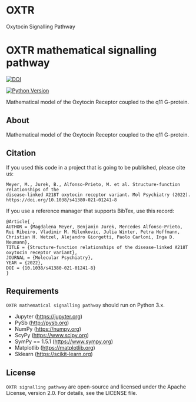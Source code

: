 # OXTR
Oxytocin Signalling Pathway

# OXTR mathematical signalling pathway


[![DOI](https://zenodo.org/badge/DOI/10.5281/zenodo.5828280.svg)](https://doi.org/10.1038/s41380-021-01241-8)

[![Python Version](https://img.shields.io/badge/python-3-lightgrey.svg)](https://python.org)

Mathematical model of the Oxytocin Receptor coupled to the q11 G-protein.


## About
Mathematical model of the Oxytocin Receptor coupled to the q11 G-protein.


## Citation
If you used this code in a project that is going to be published, please cite us:

```
Meyer, M., Jurek, B., Alfonso-Prieto, M. et al. Structure-function relationships of the 
disease-linked A218T oxytocin receptor variant. Mol Psychiatry (2022). 
https://doi.org/10.1038/s41380-021-01241-8
```

If you use a reference manager that supports BibTex, use this record:
```
@Article{ ,
AUTHOR = {Magdalena Meyer, Benjamin Jurek, Mercedes Alfonso-Prieto, Rui Ribeiro, Vladimir M. Milenkovic, Julia Winter, Petra Hoffmann, Christian H. Wetzel, Alejandro Giorgetti, Paolo Carloni, Inga D. Neumann},
TITLE = {Structure-function relationships of the disease-linked A218T oxytocin receptor variant},
JOURNAL = {Molecular Psychiatry},
YEAR = {2022},
DOI = {10.1038/s41380-021-01241-8}
}
```

## Requirements
`OXTR mathematical signalling pathway` should run on Python 3.x.

  * Jupyter (https://jupyter.org)
* PySb (http://pysb.org)
* NumPy (https://numpy.org)
* ScyPy (https://www.scipy.org)
* SymPy == 1.5.1 (https://www.sympy.org)
* Matplotlib (https://matplotlib.org)
* Sklearn (https://scikit-learn.org)


## License
`OXTR signalling pathway` are open-source and licensed under the  Apache License, version 2.0.
For details, see the LICENSE file.
